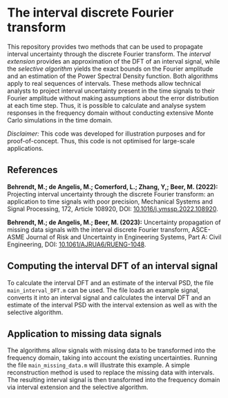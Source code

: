 # The interval discrete Fourier transform

This repository provides two methods that can be used to propagate interval uncertainty through the discrete Fourier transform. The *interval extension* provides an approximation of the DFT of an interval signal, while the *selective algorithm* yields the exact bounds on the Fourier amplitude and an estimation of the Power Spectral Density function. Both algorithms apply to real sequences of intervals. These methods allow technical analysts to project interval uncertainty present in the time signals to their Fourier amplitude without making assumptions about the error distribution at each time step. Thus, it is possible to calculate and analyse system responses in the frequency domain without conducting extensive Monte Carlo simulations in the time domain.

*Disclaimer:* This code was developed for illustration purposes and for proof-of-concept. Thus, this code is not optimised for large-scale applications.

## References
**Behrendt, M.; de Angelis, M.; Comerford, L.; Zhang, Y,; Beer, M. (2022):** Projecting interval uncertainty through the discrete Fourier transform: an application to time signals with poor precision, Mechanical Systems and Signal Processing, 172, Article 108920, DOI: [10.1016/j.ymssp.2022.108920](https://doi.org/10.1016/j.ymssp.2022.108920).

**Behrendt, M.; de Angelis, M.; Beer, M. (2023):** Uncertainty propagation of missing data signals with the interval discrete Fourier transform, ASCE-ASME Journal of Risk and Uncertainty in Engineering Systems, Part A: Civil Engineering, DOI: [10.1061/AJRUA6/RUENG-1048](https://doi.org/10.1061/AJRUA6/RUENG-1048).


## Computing the interval DFT of an interval signal
To calculate the interval DFT and an estimate of the interval PSD, the file `main_interval_DFT.m` can be used. The file loads an example signal, converts it into an interval signal and calculates the interval DFT and an estimate of the interval PSD with the interval extension as well as with the selective algorithm. 

## Application to missing data signals
The algorithms allow signals with missing data to be transformed into the frequency domain, taking into account the existing uncertainties. Running the file `main_missing_data.m` will illustrate this example. A simple reconstruction method is used to replace the missing data with intervals. The resulting interval signal is then transformed into the frequency domain via interval extension and the selective algorithm. 